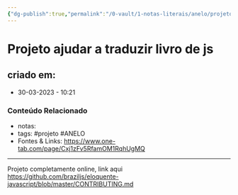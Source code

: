 ```yaml
---
{"dg-publish":true,"permalink":"/0-vault/1-notas-literais/anelo/projeto-ajudar-a-traduzir-livro-de-js/","tags":["projeto","ANELO"],"dgHomeLink":true,"dgShowLocalGraph":true,"dgShowFileTree":true,"dgEnableSearch":true,"noteIcon":""}
---
```


# Projeto ajudar a traduzir livro de js

## criado em: 
-  30-03-2023 - 10:21

### Conteúdo Relacionado
- notas: 
- tags: #projeto #ANELO 
- Fontes & Links:  https://www.one-tab.com/page/Cxj1zFv5RfamOM1RqhUgMQ

---

Projeto completamente online, link aqui https://github.com/braziljs/eloquente-javascript/blob/master/CONTRIBUTING.md